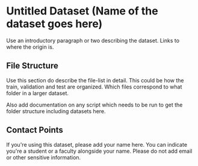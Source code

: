 # Untitled Dataset (Name of the dataset goes here)

Use an introductory paragraph or two describing the dataset. Links to
where the origin is.

## File Structure

Use this section do describe the file-list in detail. This could be how
the train, validation and test are organized. Which files correspond to
what folder in a larger dataset.

Also add documentation on any script which needs to be run to get the
folder structure including datasets here.

## Contact Points

If you're using this dataset, please add your name here. You can
indicate you're a student or a faculty alongside your name. Please do
not add email or other sensitive information.


